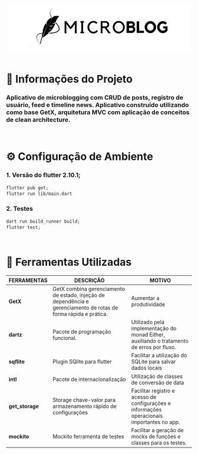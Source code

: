 <div align="center">
  <img title="microblog-logo" src="./assets/logo.png" />
</div>

<br />

# 📖️ **Informações do Projeto**

### Aplicativo de microblogging com CRUD de posts, registro de usuário, feed e timeline news. Aplicativo construído utilizando como base GetX, arquitetura MVC com aplicação de conceitos de clean architecture.

<br />

# ⚙️ **Configuração de Ambiente**

### **1.** Versão do flutter 2.10.1;


```shell
flutter pub get;
flutter run lib/main.dart
```

### **2.** Testes

```shell
dart run build_runner build;
flutter test;
```


<br />

# 🧭️ **Ferramentas Utilizadas**

| FERRAMENTAS    | DESCRIÇÃO                                                                                  | MOTIVO                                                                           |
| -------------- | ------------------------------------------------------------------------------------------ | -------------------------------------------------------------------------------- |
| **GetX**     | GetX combina gerenciamento de estado, injeção de dependência e gerenciamento de rotas de forma rápida e prática.                | Aumentar a produtividade                                                         |
| **dartz** | Pacote de programação funcional. | Utilizado pela implementação do monad Either, auxiliando o tratamento de erros por fluxo.                                  |
| **sqflite**     | Plugin SQlite para flutter                                  | Facilitar a utilização do SQLite para salvar dados locais
| **intl**     | Pacote de internacionalização                         | Utilização de classes de conversão de data                                                        |
| **get_storage**     | Storage chave-valor para armazenamento rápido de configurações                                     | Facilitar registro e acesso de configurações e informações operacionais importantes no app.
| **mockito**     | Mockito ferramenta de testes                                     | Facilitar a geração de mocks de funções e classes para os testes.

<br />

